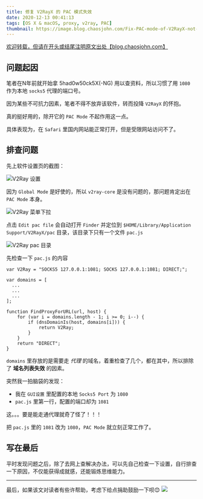 ```yaml
---
title: 修复 V2RayX 的 PAC 模式失效
date: 2020-12-13 00:41:13
tags: [OS X & macOS, proxy, v2ray, PAC]
thumbnail: https://image.blog.chaosjohn.com/Fix-PAC-mode-of-V2RayX-not-working/banner.png
---
```


[欢迎转载，但请在开头或结尾注明原文出处【blog.chaosjohn.com】](https://blog.chaosjohn.com/Fix-PAC-mode-of-V2RayX-not-working.html)

## 问题起因
笔者在N年前就开始拿 5had0w50ck5X(-NG) 用以查资料，所以习惯了用 `1080` 作为本地 `socks5` 代理的端口号。

因为某些不可抗力因素，笔者不得不放弃该软件，转而投降 `V2RayX` 的怀抱。

真的挺好用的，除开它的 `PAC Mode` 不起作用这一点。

具体表现为，在 `Safari` 里国内网站能正常打开，但是受限网站访问不了。


## 排查问题
先上软件设置页的截图：

![V2Ray 设置](https://image.blog.chaosjohn.com/Fix-PAC-mode-of-V2RayX-not-working/preferences-of-v2rayx.png)

因为 `Global Mode` 是好使的，所以 `v2ray-core` 是没有问题的，那问题肯定出在 `PAC Mode` 本身。

![V2Ray 菜单下拉](https://image.blog.chaosjohn.com/Fix-PAC-mode-of-V2RayX-not-working/menu-dropdown-of-v2rayx.png)

点击 `Edit pac file` 会自动打开 `Finder` 并定位到 `$HOME/Library/Application Support/V2RayX/pac` 目录，该目录下只有一个文件 `pac.js`

![V2Ray pac 目录](https://image.blog.chaosjohn.com/Fix-PAC-mode-of-V2RayX-not-working/pac-dir-of-v2rayx.png)

先检查一下 `pac.js` 的内容
```
var V2Ray = "SOCKS5 127.0.0.1:1081; SOCKS 127.0.0.1:1081; DIRECT;";

var domains = [
  ...
  ...
  ...
];

function FindProxyForURL(url, host) {
    for (var i = domains.length - 1; i >= 0; i--) {
    	if (dnsDomainIs(host, domains[i])) {
            return V2Ray;
    	}
    }
    return "DIRECT";
}
```

`domains` 里存放的是需要走 *代理* 的域名，着重检查了几个，都在其中，所以排除了 **域名列表失效** 的因素。

突然我一拍脑袋的发现：

- 我在 `GUI设置` 里配置的本地 `Socks5 Port` 为 `1080`
- `pac.js` 里第一行，配置的端口却为 `1081`

这。。。要是能走通代理就奇了怪了！！！

把 `pac.js` 里的 `1081` 改为 `1080`，`PAC Mode` 就立刻正常工作了。

## 写在最后
平时发现问题之后，除了去网上查解决办法，可以先自己检查一下设置，自行排查一下原因，不仅能获得成就感，还能锻炼思维能力。

---

最后，如果该文对读者有些许帮助，考虑下给点捐助鼓励一下呗😊
![](https://image.blog.chaosjohn.com/donate-me.png)
